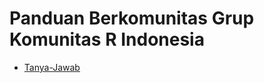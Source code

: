 # Panduan Berkomunitas Grup Komunitas R Indonesia

- [Tanya-Jawab](https://github.com/akherlan/communityguidelines/wiki/Tanya-Jawab-Teknis-Pemrograman)
